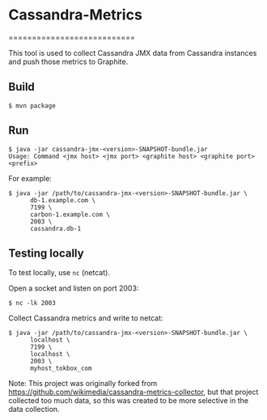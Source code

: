 # Cassandra-Metrics
===========================

This tool is used to collect Cassandra JMX data from Cassandra instances and push those metrics to Graphite.

Build
-----
    $ mvn package

Run
---
    $ java -jar cassandra-jmx-<version>-SNAPSHOT-bundle.jar
    Usage: Command <jmx host> <jmx port> <graphite host> <graphite port> <prefix>

For example:

    $ java -jar /path/to/cassandra-jmx-<version>-SNAPSHOT-bundle.jar \
          db-1.example.com \
          7199 \
          carbon-1.example.com \
          2003 \
          cassandra.db-1


Testing locally
---------------
To test locally, use `nc` (netcat).

Open a socket and listen on port 2003:

    $ nc -lk 2003

Collect Cassandra metrics and write to netcat:

    $ java -jar /path/to/cassandra-jmx-<version>-SNAPSHOT-bundle.jar \
          localhost \
          7199 \
          localhost \
          2003 \
          myhost_tokbox_com


Note: This project was originally forked from https://github.com/wikimedia/cassandra-metrics-collector, but that project collected too much data, so this was created to be more selective in the data collection.
